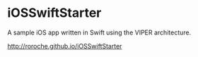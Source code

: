 # iOSSwiftStarter
A sample iOS app written in Swift using the VIPER architecture.

<http://roroche.github.io/iOSSwiftStarter>
